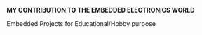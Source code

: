 **MY CONTRIBUTION TO THE EMBEDDED ELECTRONICS WORLD**

Embedded Projects for Educational/Hobby purpose
